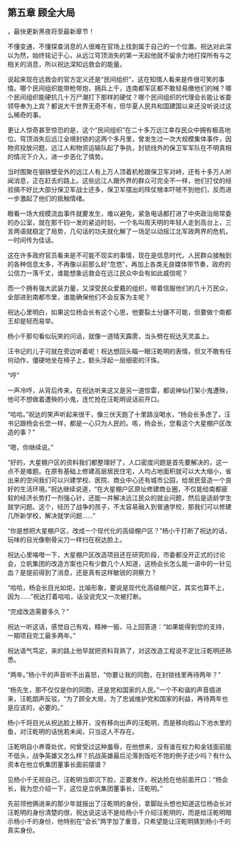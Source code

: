 ## 第五章 顾全大局
，最快更新黑夜将至最新章节！

不懂变通，不懂探查消息的人很难在官场上找到属于自己的一个位置。祝达对此深以为然，始终铭记于心，从远江穹顶消失的第一天起他就不留余力地打探所有与之相关的消息，所以祝达深知远救会的能量。

说起来现在远救会的官方定义还是“民间组织”，这在知情人看来是件很可笑的事情。哪个民间组织能带枪带炮，拥兵上千，连南都军区都不敢轻易缴他们的械？哪个民间组织能硬抗几十万尸潮打下那样的硬仗？哪个民间组织的代理会长能让省委领导奉为上宾？都说大千世界无奇不有，但华夏人民共和国建国以来还没听说过这么稀奇的事。

更让人惊奇甚至惊恐的是，这个“民间组织”在二十多万远江幸存民众中拥有极高地位。穹顶消失后远江全境封锁的这两个多月里，曾发生过一次大规模集体事件，因物资投放问题，远江人和物资运输队起了争执，封锁线外的保卫军军队在不明真相的情况下介入，进一步恶化了情势。

当时围聚在钢铁壁垒外的远江人有上万人顶着机枪跟保卫军对峙，还有十多万人听闻消息，正在赶去的路上。这些远江人跟外界的群众可完全不一样，他们打仗的经验搞不好比大部分保卫军战士还多，保卫军摆出的阵仗根本吓唬不到他们，反而进一步激起了他们的抵触情绪。

眼看一场大规模流血事件就要发生，难以避免，紧急电话都打进了中央政治局常委的办公室，就在那千钧一发的紧迫时刻，一个名叫周天明的年轻人走到高台上，三言两语就稳定了局势，几句话的功夫就化解了一场足以动摇江北军政两界的危机，一时间传为佳话。

这在许多政府官员看来是不可能不现实的事情，现在是信息时代，人民群众接触到的各种信息太多，不再像以前那么好“忽悠”，再加上各类无良媒体带节奏，政府的公信力一落千丈，谁能想象远救会在远江民众中会有如此威信呢？

而一个拥有强大武装力量，又深受民众爱戴的组织，带着信服他们的几十万民众，全部进到南都市里，谁能确保他们不会反客为主呢？

祝达心里明白，如果这位杨会长有这个心思，他要裂土分疆不可能，但要做个南都王却是轻而易举。

杨小千那句看似玩笑的问话，就像一道晴天霹雳，当头劈在祝达天灵盖上。

汪书记的儿子可就在旁边听着呢！祝达想回头瞄一眼汪乾明的表情，但又不敢有任何动作，僵硬地坐在椅子上，额头浮起一层细密的汗珠。

“哼”

一声冷哼，从背后传来，在祝达听来这又是另一道惊雷，都说神仙打架小鬼遭殃，他可不想做着遭殃的小鬼，连忙抢在汪乾明说话前开口。

“哈哈。”祝达的笑声听起来很干，像三伏天跑了十里路没喝水，“杨会长多虑了，汪书记跟杨会长您一样，都是一心只为人民的。咳，杨会长，您看这个大星棚户区改造的事？”

“嗯，你继续说。”

“好的，大星棚户区的资料我们都整理好了，人口密度问题是首先要解决的，这一点不是难题。在原有基础上修建高层居民住宅，人均占地面积就可以大大缩小，省出来的空间我们可以兴建学校、医院、商业中心还有城市公园，给居民营造一个良好的生活环境。”祝达继续说道，“在大星棚户区原址修建商业圈，不仅能给南都疲软的经济长势打一剂强心针，还能一并解决远江民众的就业问题，然后是适龄学生就学问题。这个，经历了战争的孩子，不太容易融入到普通学校，那我们可以修建几所新学校，解决就学问题……”

“你是想把大星棚户区，改成一个现代化的高级棚户区？”杨小千打断了祝达的话，玩味的目光像剔骨尖刀一样扫在祝达脸上。

祝达心里咯噔一下，大星棚户区改造项目还在研究阶段，市委都没开正式的讨论会，立帆集团的改造方案也只有少数几个人知道，这杨会长怎么能一语中的一针见血？是提前得到了消息，还是真有这样敏锐的洞察力？

“哈哈，杨会长目光如炬，比喻形象，要说是现代化高级棚户区，其实也算不上，因为……”祝达打着哈哈，话没说完又一次被打断。

“完成改造需要多久？”

祝达一听这话，感觉自己有戏，精神一振，马上回答道：“如果能得到您的支持，一期项目完工最多两年。”

祝达语气笃定，来的路上他早就把资料背熟了，对这改造工程说不定比汪乾明还熟悉。

“两年。”杨小千的声音听不出喜怒，“你要让我的同胞，在封锁线里再待两年？”

“杨先生，那不仅仅是你的同胞，还是党和国家的人民。”一个不和谐的声音插进来，汪乾朗声反驳，“为了顾全大局，为了忠诚维护党和国家的利益，再待两年也是应该的，必要的。”

杨小千将目光从祝达脸上移开，没有移向出声的汪乾明，而是移向假山下池水里的鱼，对汪乾明的话恍若未闻，只当这人不存在。

汪乾明自小养尊处优，何曾受过这种羞辱，在他想来，没有谁在权力和金钱面前能不低头，战争英雄又怎么样？抗战英雄最后沦落到饭吃不饱的例子还少吗？有什么资本在他立帆集团董事长面前摆谱？

见杨小千无视自己，汪乾明当即沉下脸，正要发作，祝达抢在他前面开口：“杨会长，我为您介绍一下，这位是立帆集团董事长，汪乾明。”

先前领他俩进来的那少年就报出了汪乾明的身份，拿脚趾头想也知道这位杨会长对汪乾明的身份清楚的很，祝达说这话不是给杨小千介绍汪乾明的，而是给汪乾明暗示杨小千的身份，他特别在“会长”两字加了重音，只希望能让汪乾明猜到杨小千的真实身份。

